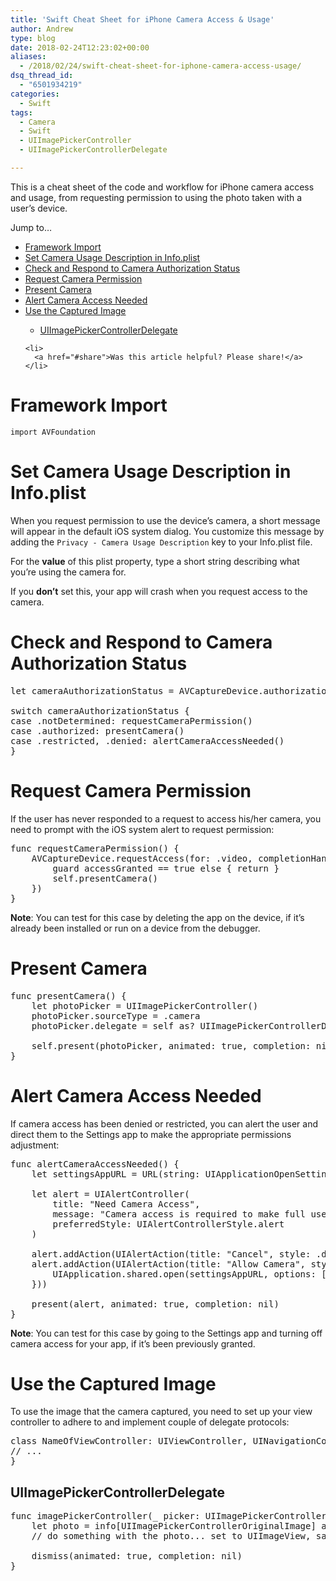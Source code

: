 ```yaml
---
title: 'Swift Cheat Sheet for iPhone Camera Access & Usage'
author: Andrew
type: blog
date: 2018-02-24T12:23:02+00:00
aliases:
  - /2018/02/24/swift-cheat-sheet-for-iphone-camera-access-usage/
dsq_thread_id:
  - "6501934219"
categories:
  - Swift
tags:
  - Camera
  - Swift
  - UIImagePickerController
  - UIImagePickerControllerDelegate

---
```

This is a cheat sheet of the code and workflow for iPhone camera access and usage, from requesting permission to using the photo taken with a user&#8217;s device.

<div class="resources">
  <div class="resources-header">
    Jump to&#8230;
  </div>
  
  <ul class="resources-content">
    <li>
      <a href="#framework-import">Framework Import</a>
    </li>
    <li>
      <a href="#camera-usage-description">Set Camera Usage Description in Info.plist</a>
    </li>
    <li>
      <a href="#check-authorization-status">Check and Respond to Camera Authorization Status</a>
    </li>
    <li>
      <a href="#request-permission">Request Camera Permission</a>
    </li>
    <li>
      <a href="#present-camera">Present Camera</a>
    </li>
    <li>
      <a href="#alert-camera-access-needed">Alert Camera Access Needed</a>
    </li>
    <li>
      <a href="#use-captured-image">Use the Captured Image</a>
    </li>
    <ul>
      <li>
        <a href="#delegate">UIImagePickerControllerDelegate</a>
      </li>
    </ul>
    
    <li>
      <a href="#share">Was this article helpful? Please share!</a>
    </li>
  </ul>
</div>

<a name="framework-import" class="jump-target"></a>

# Framework Import

`import AVFoundation`

<a name="camera-usage-description" class="jump-target"></a>

# Set Camera Usage Description in Info.plist

When you request permission to use the device&#8217;s camera, a short message will appear in the default iOS system dialog. You customize this message by adding the `Privacy - Camera Usage Description` key to your Info.plist file.

For the **value** of this plist property, type a short string describing what you&#8217;re using the camera for.

If you **don&#8217;t** set this, your app will crash when you request access to the camera.

<a name="check-authorization-status" class="jump-target"></a>

# Check and Respond to Camera Authorization Status

<pre class="lang:swift decode:true " title="Check camera authorization status" >let cameraAuthorizationStatus = AVCaptureDevice.authorizationStatus(for: .video)

switch cameraAuthorizationStatus {
case .notDetermined: requestCameraPermission()
case .authorized: presentCamera()
case .restricted, .denied: alertCameraAccessNeeded()
}
</pre>

<a name="request-permission" class="jump-target"></a>

# Request Camera Permission

If the user has never responded to a request to access his/her camera, you need to prompt with the iOS system alert to request permission:

<pre class="lang:swift decode:true " title="Request camera permission" >func requestCameraPermission() {
    AVCaptureDevice.requestAccess(for: .video, completionHandler: {accessGranted in
        guard accessGranted == true else { return }
        self.presentCamera()
    })
}</pre>

**Note**: You can test for this case by deleting the app on the device, if it&#8217;s already been installed or run on a device from the debugger.

<a name="present-camera" class="jump-target"></a>

# Present Camera

<pre class="lang:swift decode:true " title="Present camera" >func presentCamera() {
    let photoPicker = UIImagePickerController()
    photoPicker.sourceType = .camera
    photoPicker.delegate = self as? UIImagePickerControllerDelegate & UINavigationControllerDelegate
    
    self.present(photoPicker, animated: true, completion: nil)
}</pre>

<a name="alert-camera-access-needed" class="jump-target"></a>

# Alert Camera Access Needed

If camera access has been denied or restricted, you can alert the user and direct them to the Settings app to make the appropriate permissions adjustment:

<pre class="lang:swift decode:true " title="Alert camera access needed" >func alertCameraAccessNeeded() {
    let settingsAppURL = URL(string: UIApplicationOpenSettingsURLString)!
    
    let alert = UIAlertController(
        title: "Need Camera Access",
        message: "Camera access is required to make full use of this app.",
        preferredStyle: UIAlertControllerStyle.alert
    )

    alert.addAction(UIAlertAction(title: "Cancel", style: .default, handler: nil))
    alert.addAction(UIAlertAction(title: "Allow Camera", style: .cancel, handler: { (alert) -&gt; Void in
        UIApplication.shared.open(settingsAppURL, options: [:], completionHandler: nil)
    }))

    present(alert, animated: true, completion: nil)
}</pre>

**Note**: You can test for this case by going to the Settings app and turning off camera access for your app, if it&#8217;s been previously granted.

<a name="use-captured-image" class="jump-target"></a>

# Use the Captured Image

To use the image that the camera captured, you need to set up your view controller to adhere to and implement couple of delegate protocols:

<pre class="lang:default decode:true " title="Adhere to delegate protocols" >class NameOfViewController: UIViewController, UINavigationControllerDelegate, UIImagePickerControllerDelegate {
// ...
}</pre>

<a name="delegate" class="jump-target"></a>

## UIImagePickerControllerDelegate

<pre class="lang:default decode:true " title="UIImagePickerControllerDelegate" >func imagePickerController(_ picker: UIImagePickerController, didFinishPickingMediaWithInfo info: [String : Any]) {
    let photo = info[UIImagePickerControllerOriginalImage] as! UIImage
    // do something with the photo... set to UIImageView, save it, etc.

    dismiss(animated: true, completion: nil)
}</pre>

<a name="share" class="jump-target"></a>